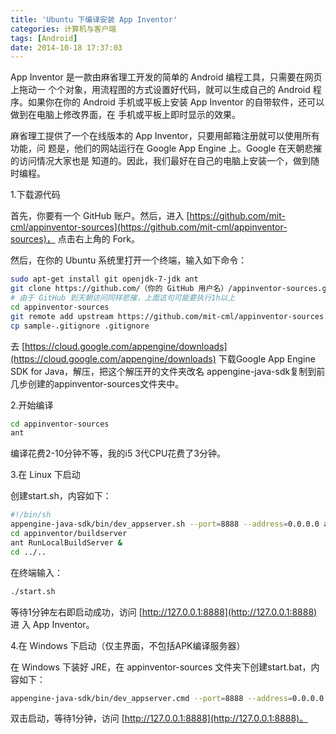 ```yaml
---
title: 'Ubuntu 下编译安装 App Inventor'
categories: 计算机与客户端
tags: [Android]
date: 2014-10-18 17:37:03
---
```


App Inventor 是一款由麻省理工开发的简单的 Android 编程工具，只需要在网页上拖动一
个个对象，用流程图的方式设置好代码，就可以生成自己的 Android 程序。如果你在你的
Android 手机或平板上安装 App Inventor 的自带软件，还可以做到在电脑上修改界面，在
手机或平板上即时显示的效果。

麻省理工提供了一个在线版本的 App Inventor，只要用邮箱注册就可以使用所有功能，问
题是，他们的网站运行在 Google App Engine 上。Google 在天朝悲摧的访问情况大家也是
知道的。因此，我们最好在自己的电脑上安装一个，做到随时编程。

1.下载源代码

首先，你要有一个 GitHub 账户。然后，进入
[https://github.com/mit-cml/appinventor-sources](https://github.com/mit-cml/appinventor-sources)，
点击右上角的 Fork。

然后，在你的 Ubuntu 系统里打开一个终端，输入如下命令：

```bash
sudo apt-get install git openjdk-7-jdk ant
git clone https://github.com/（你的 GitHub 用户名）/appinventor-sources.git
# 由于 GitHub 到天朝访问同样悲摧，上面这句可能要执行1h以上
cd appinventor-sources
git remote add upstream https://github.com/mit-cml/appinventor-sources.git
cp sample-.gitignore .gitignore
```

去
[https://cloud.google.com/appengine/downloads](https://cloud.google.com/appengine/downloads)
下载Google App Engine SDK for Java，解压，把这个解压开的文件夹改名
appengine-java-sdk复制到前几步创建的appinventor-sources文件夹中。

2.开始编译

```bash
cd appinventor-sources
ant
```

编译花费2-10分钟不等，我的i5 3代CPU花费了3分钟。

3.在 Linux 下启动

创建start.sh，内容如下：

```bash
#!/bin/sh
appengine-java-sdk/bin/dev_appserver.sh --port=8888 --address=0.0.0.0 appinventor/appengine/build/war/ &
cd appinventor/buildserver
ant RunLocalBuildServer &
cd ../..
```

在终端输入：

```bash
./start.sh
```

等待1分钟左右即启动成功，访问 [http://127.0.0.1:8888](http://127.0.0.1:8888) 进
入 App Inventor。

4.在 Windows 下启动（仅主界面，不包括APK编译服务器）

在 Windows 下装好 JRE，在 appinventor-sources 文件夹下创建start.bat，内容如下：

```bash
appengine-java-sdk/bin/dev_appserver.cmd --port=8888 --address=0.0.0.0 appinventor/appengine/build/war/
```

双击启动，等待1分钟，访问 [http://127.0.0.1:8888](http://127.0.0.1:8888)。
